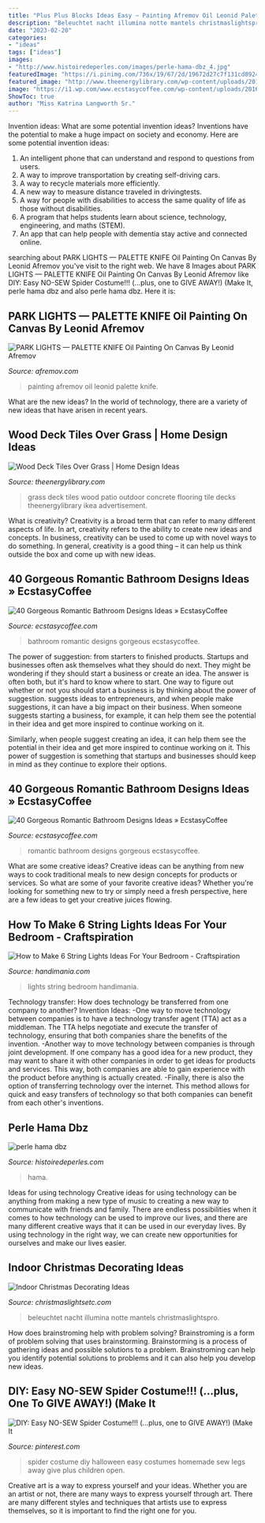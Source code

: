 ```yaml
---
title: "Plus Plus Blocks Ideas Easy ~ Painting Afremov Oil Leonid Palette Knife"
description: "Beleuchtet nacht illumina notte mantels christmaslightspro"
date: "2023-02-20"
categories:
- "ideas"
tags: ["ideas"]
images:
- "http://www.histoiredeperles.com/images/perle-hama-dbz_4.jpg"
featuredImage: "https://i.pinimg.com/736x/19/67/2d/19672d27c7f131cd89240a14189221c1.jpg"
featured_image: "http://www.theenergylibrary.com/wp-content/uploads/2015/04/wood-deck-tiles-over-grass.jpeg"
image: "https://i1.wp.com/www.ecstasycoffee.com/wp-content/uploads/2016/10/romantic-bathroom.jpg?resize=599%2C976"
ShowToc: true
author: "Miss Katrina Langworth Sr."
---
```



Invention ideas: What are some potential invention ideas?
Inventions have the potential to make a huge impact on society and economy. Here are some potential invention ideas:
1. An intelligent phone that can understand and respond to questions from users. 
2. A way to improve transportation by creating self-driving cars. 
3. A way to recycle materials more efficiently. 
4. A new way to measure distance traveled in drivingtests. 
5. A way for people with disabilities to access the same quality of life as those without disabilities. 
6. A program that helps students learn about science, technology, engineering, and maths (STEM). 
7. An app that can help people with dementia stay active and connected online.

	

		
searching about PARK LIGHTS — PALETTE KNIFE Oil Painting On Canvas By Leonid Afremov you've visit to the right web. We have 8 Images about PARK LIGHTS — PALETTE KNIFE Oil Painting On Canvas By Leonid Afremov like DIY: Easy NO-SEW Spider Costume!!! (…plus, one to GIVE AWAY!) (Make It, perle hama dbz and also perle hama dbz. Here it is:
		
    
## PARK LIGHTS — PALETTE KNIFE Oil Painting On Canvas By Leonid Afremov

<img loading=lazy src="https://afremov.com/images/product/image_946.jpeg" onerror="this.onerror=null;this.src='https://tse1.mm.bing.net/th?id=OIP.M5DWm6mseE35mVLO14bS6gHaNu&amp;pid=15.1';" alt="PARK LIGHTS — PALETTE KNIFE Oil Painting On Canvas By Leonid Afremov">

_Source: afremov.com_

>painting afremov oil leonid palette knife. 

	

What are the new ideas?
In the world of technology, there are a variety of new ideas that have arisen in recent years.

    
## Wood Deck Tiles Over Grass | Home Design Ideas

<img loading=lazy src="http://www.theenergylibrary.com/wp-content/uploads/2015/04/wood-deck-tiles-over-grass.jpeg" onerror="this.onerror=null;this.src='https://tse1.mm.bing.net/th?id=OIP.RdOlVZf--53OehCEQFuUkgHaJ4&amp;pid=15.1';" alt="Wood Deck Tiles Over Grass | Home Design Ideas">

_Source: theenergylibrary.com_

>grass deck tiles wood patio outdoor concrete flooring tile decks theenergylibrary ikea advertisement. 

	

What is creativity?
Creativity is a broad term that can refer to many different aspects of life. In art, creativity refers to the ability to create new ideas and concepts. In business, creativity can be used to come up with novel ways to do something. In general, creativity is a good thing – it can help us think outside the box and come up with new ideas.

    
## 40 Gorgeous Romantic Bathroom Designs Ideas » EcstasyCoffee

<img loading=lazy src="https://i0.wp.com/www.ecstasycoffee.com/wp-content/uploads/2016/10/Romantic-Bathroom-Designs-Ideas-10.jpg?resize=634%2C865" onerror="this.onerror=null;this.src='https://tse4.mm.bing.net/th?id=OIP.GmvUUMbKeSOjQoJuwAxhvgHaKG&amp;pid=15.1';" alt="40 Gorgeous Romantic Bathroom Designs Ideas » EcstasyCoffee">

_Source: ecstasycoffee.com_

>bathroom romantic designs gorgeous ecstasycoffee. 

	

The power of suggestion: from starters to finished products.
Startups and businesses often ask themselves what they should do next. They might be wondering if they should start a business or create an idea. The answer is often both, but it's hard to know where to start. One way to figure out whether or not you should start a business is by thinking about the power of suggestion. 
 suggests ideas to entrepreneurs, and when people make suggestions, it can have a big impact on their business. When someone suggests starting a business, for example, it can help them see the potential in their idea and get more inspired to continue working on it. 

Similarly, when people suggest creating an idea, it can help them see the potential in their idea and get more inspired to continue working on it. This power of suggestion is something that startups and businesses should keep in mind as they continue to explore their options.

    
## 40 Gorgeous Romantic Bathroom Designs Ideas » EcstasyCoffee

<img loading=lazy src="https://i1.wp.com/www.ecstasycoffee.com/wp-content/uploads/2016/10/romantic-bathroom.jpg?resize=599%2C976" onerror="this.onerror=null;this.src='https://tse1.mm.bing.net/th?id=OIP.kVDXDIg4c0mouuRsXv4wCgHaME&amp;pid=15.1';" alt="40 Gorgeous Romantic Bathroom Designs Ideas » EcstasyCoffee">

_Source: ecstasycoffee.com_

>romantic bathroom designs gorgeous ecstasycoffee. 

	

What are some creative ideas?
Creative ideas can be anything from new ways to cook traditional meals to new design concepts for products or services. So what are some of your favorite creative ideas? Whether you're looking for something new to try or simply need a fresh perspective, here are a few ideas to get your creative juices flowing.

    
## How To Make 6 String Lights Ideas For Your Bedroom - Craftspiration

<img loading=lazy src="http://www.handimania.com/uploads/string-lights-ideas-for-your-bedroom06.jpg" onerror="this.onerror=null;this.src='https://tse1.mm.bing.net/th?id=OIP.qXMW4q-vEBQysovU5vhXrQHaJ4&amp;pid=15.1';" alt="How to Make 6 String Lights Ideas For Your Bedroom - Craftspiration">

_Source: handimania.com_

>lights string bedroom handimania. 

	

Technology transfer: How does technology be transferred from one company to another?
Invention Ideas: 
-One way to move technology between companies is to have a technology transfer agent (TTA) act as a middleman. The TTA helps negotiate and execute the transfer of technology, ensuring that both companies share the benefits of the invention. 
-Another way to move technology between companies is through joint development. If one company has a good idea for a new product, they may want to share it with other companies in order to get ideas for products and services. This way, both companies are able to gain experience with the product before anything is actually created. 
-Finally, there is also the option of transferring technology over the internet. This method allows for quick and easy transfers of technology so that both companies can benefit from each other's inventions.

    
## Perle Hama Dbz

<img loading=lazy src="http://www.histoiredeperles.com/images/perle-hama-dbz_4.jpg" onerror="this.onerror=null;this.src='https://tse4.mm.bing.net/th?id=OIP.98tDlxpsuQSA-lceDjp9rwHaJ3&amp;pid=15.1';" alt="perle hama dbz">

_Source: histoiredeperles.com_

>hama. 

	

Ideas for using technology
Creative ideas for using technology can be anything from making a new type of music to creating a new way to communicate with friends and family. There are endless possibilities when it comes to how technology can be used to improve our lives, and there are many different creative ways that it can be used in our everyday lives. By using technology in the right way, we can create new opportunities for ourselves and make our lives easier.

    
## Indoor Christmas Decorating Ideas

<img loading=lazy src="https://www.christmaslightsetc.com/images/CategoryDetail/42041/indoor-christmas-ideas-s.jpg" onerror="this.onerror=null;this.src='https://tse1.mm.bing.net/th?id=OIP.UI3R4I2rV_1_Gv87Ez848AHaE7&amp;pid=15.1';" alt="Indoor Christmas Decorating Ideas">

_Source: christmaslightsetc.com_

>beleuchtet nacht illumina notte mantels christmaslightspro. 

	

How does brainstroming help with problem solving?
Brainstroming is a form of problem solving that uses brainstorming. Brainstorming is a process of gathering ideas and possible solutions to a problem. Brainstroming can help you identify potential solutions to problems and it can also help you develop new ideas.

    
## DIY: Easy NO-SEW Spider Costume!!! (…plus, One To GIVE AWAY!) (Make It

<img loading=lazy src="https://i.pinimg.com/736x/19/67/2d/19672d27c7f131cd89240a14189221c1.jpg" onerror="this.onerror=null;this.src='https://tse3.mm.bing.net/th?id=OIP.JKv683M4cHAjYtWBk4Ht5gHaLH&amp;pid=15.1';" alt="DIY: Easy NO-SEW Spider Costume!!! (…plus, one to GIVE AWAY!) (Make It">

_Source: pinterest.com_

>spider costume diy halloween easy costumes homemade sew legs away give plus children open. 

	

Creative art is a way to express yourself and your ideas. Whether you are an artist or not, there are many ways to express yourself through art. There are many different styles and techniques that artists use to express themselves, so it is important to find the right one for you.

